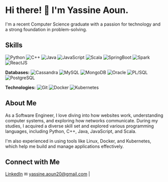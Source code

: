 # Hi there! 👋 I'm Yassine Aoun.

I'm a recent Computer Science graduate with a passion for technology and a strong foundation in problem-solving.

## Skills

![Python](https://img.shields.io/badge/Python-blue?style=for-the-badge&logo=python)
![C++](https://img.shields.io/badge/C++-orange?style=for-the-badge&logo=c%2B%2B)
![Java](https://img.shields.io/badge/Java-orange?style=for-the-badge&logo=java)
![JavaScript](https://img.shields.io/badge/JavaScript-orange?style=for-the-badge&logo=javascript)
![Scala](https://img.shields.io/badge/Scala-orange?style=for-the-badge&logo=scala)
![SpringBoot](https://img.shields.io/badge/SpringBoot-green?style=for-the-badge&logo=spring)
![Spark](https://img.shields.io/badge/Spark-yellow?style=for-the-badge&logo=apache-spark)
![ReactJS](https://img.shields.io/badge/ReactJS-blue?style=for-the-badge&logo=react)

**Databases:**
![Cassandra](https://img.shields.io/badge/Cassandra-purple?style=for-the-badge&logo=apache-cassandra)
![MySQL](https://img.shields.io/badge/MySQL-blue?style=for-the-badge&logo=mysql)
![MongoDB](https://img.shields.io/badge/MongoDB-green?style=for-the-badge&logo=mongodb)
![Oracle](https://img.shields.io/badge/Oracle-red?style=for-the-badge&logo=oracle)
![PL/SQL](https://img.shields.io/badge/PLSQL-red?style=for-the-badge&logo=oracle)
![PostgreSQL](https://img.shields.io/badge/PostgreSQL-blue?style=for-the-badge&logo=postgresql)

**Technologies:**
![Git](https://img.shields.io/badge/Git-black?style=for-the-badge&logo=git)
![Docker](https://img.shields.io/badge/Docker-blue?style=for-the-badge&logo=docker)
![Kubernetes](https://img.shields.io/badge/Kubernetes-blue?style=for-the-badge&logo=kubernetes)

## About Me

As a Software Engineer, I love diving into how websites work, understanding computer systems, and exploring how networks communicate. During my studies, I acquired a diverse skill set and explored various programming languages, including Python, C++, Java, JavaScript, and Scala.

I'm also experienced in using tools like Linux, Docker, and Kubernetes, which help me build and manage applications effectively.


## Connect with Me

[LinkedIn](https://www.linkedin.com/in/yassine-aoun/) 
✉ [yassine.aoun20@gmail.com](mailto:yassine.aoun20@gmail.com) |
